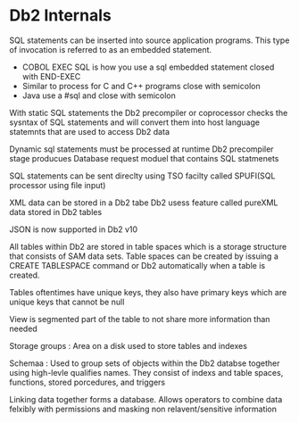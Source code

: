 
# Db2 Internals

SQL statements can be inserted into source application programs. This type of invocation is referred to as an embedded statement. 
* COBOL EXEC SQL is how you use a sql embedded statement closed with END-EXEC
* Similar to process for C and C++ programs close with semicolon
* Java use a #sql and close with semicolon


With static SQL statements the Db2 precompiler or coprocessor checks the sysntax of SQL statements and will convert them into host language statemnts that are used to access Db2 data

Dynamic sql statements must be processed at runtime
Db2 precompiler stage producues Database request moduel that contains SQL statmenets

SQL statements can be sent direclty using TSO facilty called SPUFI(SQL processor using file input)

XML data can be stored in a Db2 tabe Db2 usess feature called pureXML data stored in Db2 tables

JSON is now supported in Db2 v10

All tables within Db2 are stored in table spaces which is a storage structure that consists of SAM data sets. Table spaces can be created by issuing a CREATE TABLESPACE command or Db2 automatically when a table is created.


Tables oftentimes have unique keys, they also have primary keys which are unique keys that cannot be null

View is segmented part of the table to not share more information than needed

Storage groups
: Area on a disk used to store tables and indexes

Schemaa
: Used to group sets of objects within the Db2 databse together using high-levle qualifies names. They consist of indexs and table spaces, functions, stored porcedures, and triggers

Linking data together forms a database. Allows operators to combine data felxibly with permissions and masking non relavent/sensitive information